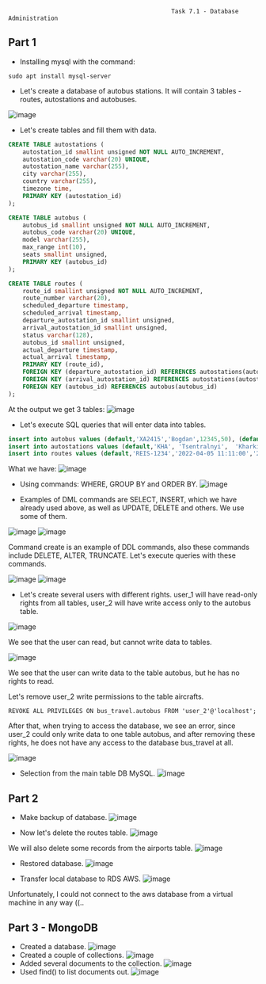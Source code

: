                                                  Task 7.1 - Database Administration
## Part 1                                                 
- Installing mysql with the command:  
``` 
sudo apt install mysql-server
```  

- Let's create a database of autobus stations. It will contain 3 tables - routes, autostations and autobuses.

![image](https://github.com/Stiff228/DevOps_online_Kharkiv_2022Q1Q2/blob/main/m7/Task%207.1/images/1.png)

- Let's create tables and fill them with data.
```sql
CREATE TABLE autostations (
    autostation_id smallint unsigned NOT NULL AUTO_INCREMENT,
    autostation_code varchar(20) UNIQUE,
    autostation_name varchar(255),
    city varchar(255),
    country varchar(255),
    timezone time,
    PRIMARY KEY (autostation_id)
);

CREATE TABLE autobus (
    autobus_id smallint unsigned NOT NULL AUTO_INCREMENT,
    autobus_code varchar(20) UNIQUE,
    model varchar(255),
    max_range int(10),
    seats smallint unsigned,
    PRIMARY KEY (autobus_id)
);

CREATE TABLE routes (
    route_id smallint unsigned NOT NULL AUTO_INCREMENT,
    route_number varchar(20),
    scheduled_departure timestamp,
    scheduled_arrival timestamp,
    departure_autostation_id smallint unsigned,
    arrival_autostation_id smallint unsigned,
    status varchar(128),
    autobus_id smallint unsigned,
    actual_departure timestamp,
    actual_arrival timestamp,
    PRIMARY KEY (route_id),
    FOREIGN KEY (departure_autostation_id) REFERENCES autostations(autostation_id),
    FOREIGN KEY (arrival_autostation_id) REFERENCES autostations(autostation_id),
    FOREIGN KEY (autobus_id) REFERENCES autobus(autobus_id)
);
```
At the output we get 3 tables: 
![image](https://github.com/Stiff228/DevOps_online_Kharkiv_2022Q1Q2/blob/main/m7/Task%207.1/images/2.png)

- Let's execute SQL queries that will enter data into tables.
```SQL
insert into autobus values (default,'ХА2415','Bogdan',12345,50), (default,'AX8475','Ikarus',17650,100), (default,'AH1234','Mersedes Vito',5700,20);
insert into autostations values (default,'KHA', 'Tsentralnyi',	'Kharkiv',	'Ukraine', '03:00:00'), (default,'LVV', 'StepanBenders','Lviv',	'Ukraine', '03:00:00'), (default,'MNK', 'Minskaya city autostation',	'Minsk',	'Belarus', '02:00:00'), (default,'USA', 'Obama station',	'California','USA', '-04:00:00'), (default,'ROS', 'Yuzhniy avtovokzal','Rostov on Don','Russia', '04:00:00');
insert into routes values (default,'REIS-1234','2022-04-05 11:11:00','2022-04-05 20:11:00',1,3,'Boarding',1,'2022-04-05 11:30:00','2022-04-05 20:30:00'), (default,'REIS-2345','2022-04-06 8:50:00','2022-04-06 19:20:00',5,3,'Check-in',3,'2022-04-06 15:50:00','2022-04-06 19:20:00'), (default,'REIS-9877','2022-04-07 11:50:00','2022-04-07 22:50:00',2,4,'Take-Of',2,'2022-04-07 11:55:00','2022-04-07 23:15:00');
```
What we have: 
![image](https://github.com/Stiff228/DevOps_online_Kharkiv_2022Q1Q2/blob/main/m7/Task%207.1/images/3.png)

- Using commands: WHERE, GROUP BY and ORDER BY.
![image](https://github.com/Stiff228/DevOps_online_Kharkiv_2022Q1Q2/blob/main/m7/Task%207.1/images/4.png)

- Examples of DML commands are SELECT, INSERT, which we have already used above, as well as UPDATE, DELETE and others. We use some of them.

![image](https://github.com/Stiff228/DevOps_online_Kharkiv_2022Q1Q2/blob/main/m7/Task%207.1/images/5.png)
![image](https://github.com/Stiff228/DevOps_online_Kharkiv_2022Q1Q2/blob/main/m7/Task%207.1/images/6.png)

Сommand create is an example of DDL commands, also these commands include DELETE, ALTER, TRUNCATE. Let's execute queries with these commands.

![image](https://github.com/Stiff228/DevOps_online_Kharkiv_2022Q1Q2/blob/main/m7/Task%207.1/images/7.png)
![image](https://github.com/Stiff228/DevOps_online_Kharkiv_2022Q1Q2/blob/main/m7/Task%207.1/images/8.png)

- Let's create several users with different rights. user_1 will have read-only rights from all tables, user_2 will have write access only to the autobus table.

![image](https://github.com/Stiff228/DevOps_online_Kharkiv_2022Q1Q2/blob/main/m7/Task%207.1/images/9.png)

We see that the user can read, but cannot write data to tables.

![image](https://github.com/Stiff228/DevOps_online_Kharkiv_2022Q1Q2/blob/main/m7/Task%207.1/images/10.png)

We see that the user can write data to the table autobus, but he has no rights to read.

Let's remove user_2 write permissions to the table aircrafts.
```MYSQL
REVOKE ALL PRIVILEGES ON bus_travel.autobus FROM 'user_2'@'localhost';
```

After that, when trying to access the database, we see an error, since user_2 could only write data to one table autobus, and after removing these rights, he does not have any access to the database bus_travel at all.

![image](https://github.com/Stiff228/DevOps_online_Kharkiv_2022Q1Q2/blob/main/m7/Task%207.1/images/11.png)

- Selection from the main table DB MySQL.
![image](https://github.com/Stiff228/DevOps_online_Kharkiv_2022Q1Q2/blob/main/m7/Task%207.1/images/12.png)

## Part 2
- Make backup of database.
![image](https://github.com/Stiff228/DevOps_online_Kharkiv_2022Q1Q2/blob/main/m7/Task%207.1/images/13.png)

- Now let's delete the routes table.
![image](https://github.com/Stiff228/DevOps_online_Kharkiv_2022Q1Q2/blob/main/m7/Task%207.1/images/14.png)

We will also delete some records from the airports table.
![image](https://github.com/Stiff228/DevOps_online_Kharkiv_2022Q1Q2/blob/main/m7/Task%207.1/images/15.png)

- Restored database.
![image](https://github.com/Stiff228/DevOps_online_Kharkiv_2022Q1Q2/blob/main/m7/Task%207.1/images/16.png)

- Transfer local database to RDS AWS.
![image](https://github.com/Stiff228/DevOps_online_Kharkiv_2022Q1Q2/blob/main/m7/Task%207.1/images/17.png)

Unfortunately, I could not connect to the aws database from a virtual machine in any way ((..

## Part 3 - MongoDB
- Created a database. 
![image](https://github.com/Stiff228/DevOps_online_Kharkiv_2022Q1Q2/blob/main/m7/Task%207.1/images/18.png)
- Created a couple of collections. 
![image](https://github.com/Stiff228/DevOps_online_Kharkiv_2022Q1Q2/blob/main/m7/Task%207.1/images/19.png)
- Added several documents to the collection. 
![image](https://github.com/Stiff228/DevOps_online_Kharkiv_2022Q1Q2/blob/main/m7/Task%207.1/images/20.png)
- Used find() to list documents out.
![image](https://github.com/Stiff228/DevOps_online_Kharkiv_2022Q1Q2/blob/main/m7/Task%207.1/images/21.png)
